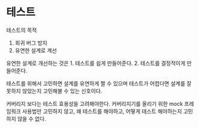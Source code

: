 # 테스트
테스트의 목적
1. 회귀 버그 방지
2. 유연한 설계로 계선

유연한 설계로 개선하는 것은 1. 테스트를 쉽게 만들어준다. 2. 테스트를 결정적이게 만들어준다.

테스트를 위해서 고민하면 설계를 유연하게 짤 수 있으며 테스트가 어렵다면 설계를 잘 못하지 않았는지 고민해볼 수 있는 신호이다. 

커버리지 보다는 테스트 효용성을 고려해야한다. 커버리지기를 올리기 위한 mock 프레임워크 사용법만 고민하지 않고, 왜 테스트를 해야하고, 어떻게 테스트 해야하는지 고민하지 않을 수 없다.